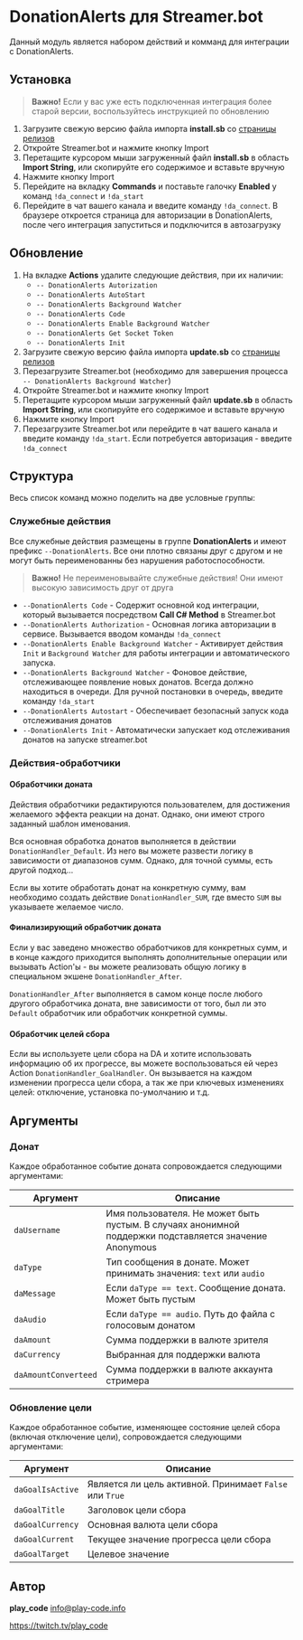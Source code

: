 # DonationAlerts для Streamer.bot

Данный модуль является набором действий и комманд для интеграции с DonationAlerts.

## Установка

> **Важно!** Если у вас уже есть подключенная интеграция более старой версии, воспользуйтесь инструкцией по обновлению

1. Загрузите свежую версию файла импорта **install.sb** со [страницы релизов](https://github.com/play-code-live/streamer.bot-donationAlerts/releases)
2. Откройте Streamer.bot и нажмите кнопку Import
3. Перетащите курсором мыши загруженный файл **install.sb** в область **Import String**, или скопируйте его содержимое и вставьте вручную
4. Нажмите кнопку Import
5. Перейдите на вкладку **Commands** и поставьте галочку **Enabled** у команд `!da_connect` и `!da_start`
6. Перейдите в чат вашего канала и введите команду `!da_connect`. В браузере откроется страница для авторизации в DonationAlerts, после чего интеграция запуститься и подключится в автозагрузку

## Обновление

1. На вкладке **Actions** удалите следующие действия, при их наличии:
   * `-- DonationAlerts Autorization`
   * `-- DonationAlerts AutoStart`
   * `-- DonationAlerts Background Watcher`
   * `-- DonationAlerts Code`
   * `-- DonationAlerts Enable Background Watcher`
   * `-- DonationAlerts Get Socket Token`
   * `-- DonationAlerts Init`
2. Загрузите свежую версию файла импорта **update.sb** со [страницы релизов](https://github.com/play-code-live/streamer.bot-donationAlerts/releases)
3. Перезагрузите Streamer.bot (необходимо для завершения процесса `-- DonationAlerts Background Watcher`)
4. Откройте Streamer.bot и нажмите кнопку Import
5. Перетащите курсором мыши загруженный файл **update.sb** в область **Import String**, или скопируйте его содержимое и вставьте вручную
6. Нажмите кнопку Import
7. Перезагрузите Streamer.bot или перейдите в чат вашего канала и введите команду `!da_start`. Если потребуется авторизация - введите `!da_connect`

## Структура

Весь список команд можно поделить на две условные группы:

### Служебные действия

Все служебные действия размещены в группе **DonationAlerts** и имеют префикс `--DonationAlerts`. Все они плотно связаны друг с другом и не могут быть переименованны без нарушения работоспособности.

> **Важно!** Не переименовывайте служебные действия! Они имеют высокую зависимость друг от друга

* `--DonationAlerts Code` - Содержит основной код интеграции, который вызывается посредством **Call C# Method** в Streamer.bot
* `--DonationAlerts Authorization` - Основная логика авторизации в сервисе. Вызывается вводом команды `!da_connect`
* `--DonationAlerts Enable Background Watcher` - Активирует действия `Init` и `Background Watcher` для работы интеграции и автоматического запуска.
* `--DonationAlerts Background Watcher` - Фоновое действие, отслеживающее появление новых донатов. Всегда должно находиться в очереди. Для ручной постановки в очередь, введите команду `!da_start`
* `--DonationAlerts Autostart` - Обеспечивает безопасный запуск кода отслеживания донатов
* `--DonationAlerts Init` - Автоматически запускает код отслеживания донатов на запуске streamer.bot

### Действия-обработчики

#### Обработчики доната

Действия обработчики редактируются пользователем, для достижения желаемого эффекта реакции на донат. Однако, они имеют строго заданный шаблон именования.

Вся основная обработка донатов выполняется в действии `DonationHandler_Default`. Из него вы можете развести логику в зависимости от диапазонов сумм. Однако, для точной суммы, есть другой подход...

Если вы хотите обработать донат на конкретную сумму, вам необходимо создать действие `DonationHandler_SUM`, где вместо `SUM` вы указываете желаемое число.

#### Финализирующий обработчик доната

Если у вас заведено множество обработчиков для конкретных сумм, и в конце каждого приходится выполнять дополнительные операции или вызывать Action'ы - вы можете реализовать общую логику в специальном экшене `DonationHandler_After`.

`DonationHandler_After` выполняется в самом конце после любого другого обработчика доната, вне зависимости от того, был ли это `Default` обработчик или обработчик конкретной суммы.

#### Обработчик целей сбора

Если вы используете цели сбора на DA и хотите использовать информацию об их прогрессе, вы можете воспользоваться ей через Action `DonationHandler_GoalHandler`. Он вызывается на каждом изменении прогресса цели сбора, а так же при ключевых изменениях целей: отключение, установка по-умолчанию и т.д.

## Аргументы

### Донат

Каждое обработанное событие доната сопровождается следующими аргументами:

| Аргумент             | Описание                                                                                               |
| -------------------- | ------------------------------------------------------------------------------------------------------ |
| `daUsername`         | Имя пользователя. Не может быть пустым. В случаях анонимной поддержки подставляется значение Anonymous |
| `daType`             | Тип сообщения в донате. Может принимать значения: `text` или `audio`                                   |
| `daMessage`          | Если `daType == text`. Сообщение доната. Может быть пустым                                             |
| `daAudio`            | Если `daType == audio`. Путь до файла с голосовым донатом                                              |
| `daAmount`           | Сумма поддержки в валюте зрителя                                                                       |
| `daCurrency`         | Выбранная для поддержки валюта                                                                         |
| `daAmountConverteed` | Сумма поддержки в валюте аккаунта стримера                                                             |

### Обновление цели

Каждое обработанное событие, изменяющее состояние целей сбора (включая отключение цели), сопровождается следующими аргументами:

| Аргумент         | Описание                                                |
| ---------------- | ------------------------------------------------------- |
| `daGoalIsActive` | Является ли цель активной. Принимает `False` или `True` |
| `daGoalTitle`    | Заголовок цели сбора                                    |
| `daGoalCurrency` | Основная валюта цели сбора                              |
| `daGoalCurrent`  | Текущее значение прогресса цели сбора                   |
| `daGoalTarget`   | Целевое значение                                        |

## Автор

**play_code** <info@play-code.info>

https://twitch.tv/play_code